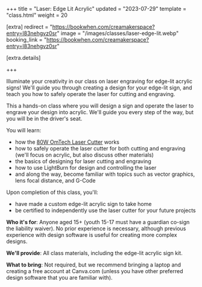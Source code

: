 +++
title = "Laser: Edge Lit Acrylic"
updated = "2023-07-29"
template = "class.html"
weight = 20

[extra]
redirect = "https://bookwhen.com/creamakerspace?entry=l83nehgvz0sr"
image = "/images/classes/laser-edge-lit.webp"
booking_link = "https://bookwhen.com/creamakerspace?entry=l83nehgvz0sr"

[extra.details]

+++

Illuminate your creativity in our class on laser engraving for edge-lit acrylic signs! We'll guide you through creating a design for your edge-lit sign, and teach you how to safely operate the laser for cutting and engraving.

<!-- more -->

This a hands-on class where you will design a sign and operate the laser to engrave your design into acrylic. We'll guide you every step of the way, but you will be in the driver's seat.

You will learn:
- how the [80W OmTech Laser Cutter](/equipment/omtech-laser/) works
- how to safely operate the laser cutter for both cutting and engraving (we'll focus on acrylic, but also discuss other materials)
- the basics of designing for laser cutting and engraving
- how to use LightBurn for design and controlling the laser
- and along the way, become familiar with topics such as vector graphics, lens focal distance, and G-Code

Upon completion of this class, you'll:
- have made a custom edge-lit acrylic sign to take home
- be certified to independently use the laser cutter for your future projects


**Who it's for**: Anyone aged 15+ (youth 15-17 must have a guardian co-sign the liability waiver).
No prior experience is necessary, although previous experience with design software is useful for
creating more complex designs.

**We'll provide**: All class materials, including the edge-lit acrylic sign kit.

**What to bring**: Not required, but we recommend bringing a laptop and creating a free account at Canva.com (unless you have other preferred design software that you are familiar with).
